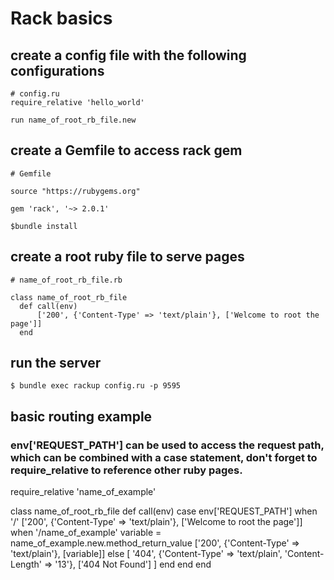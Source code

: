 # Rack basics

## create a config file with the following configurations
```
# config.ru
require_relative 'hello_world'

run name_of_root_rb_file.new
```

## create a Gemfile to access rack gem
```
# Gemfile

source "https://rubygems.org"

gem 'rack', '~> 2.0.1'
```
```
$bundle install
```

## create a root ruby file to serve pages
```
# name_of_root_rb_file.rb

class name_of_root_rb_file
  def call(env)
      ['200', {'Content-Type' => 'text/plain'}, ['Welcome to root the page']]
  end
```
## run the server
```
$ bundle exec rackup config.ru -p 9595
```

## basic routing example
### env['REQUEST_PATH'] can be used to access the request path, which can be combined with a case statement, don't forget to require_relative to reference other ruby pages.

require_relative 'name_of_example'

class name_of_root_rb_file
  def call(env)
    case env['REQUEST_PATH']
    when '/'
      ['200', {'Content-Type' => 'text/plain'}, ['Welcome to root the page']]
    when '/name_of_example'
      variable = name_of_example.new.method_return_value
      ['200', {'Content-Type' => 'text/plain'}, [variable]]
    else
      [
        '404',
        {'Content-Type' => 'text/plain', 'Content-Length' => '13'},
        ['404 Not Found']
      ]
    end
  end
end
